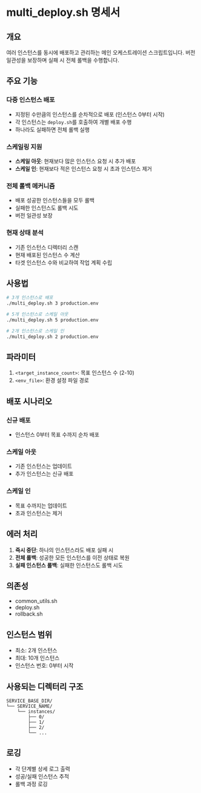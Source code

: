 # multi_deploy.sh 명세서

## 개요
여러 인스턴스를 동시에 배포하고 관리하는 메인 오케스트레이션 스크립트입니다. 버전 일관성을 보장하며 실패 시 전체 롤백을 수행합니다.

## 주요 기능

### 다중 인스턴스 배포
- 지정된 수만큼의 인스턴스를 순차적으로 배포 (인스턴스 0부터 시작)
- 각 인스턴스는 `deploy.sh`를 호출하여 개별 배포 수행
- 하나라도 실패하면 전체 롤백 실행

### 스케일링 지원
- **스케일 아웃**: 현재보다 많은 인스턴스 요청 시 추가 배포
- **스케일 인**: 현재보다 적은 인스턴스 요청 시 초과 인스턴스 제거

### 전체 롤백 메커니즘
- 배포 성공한 인스턴스들을 모두 롤백
- 실패한 인스턴스도 롤백 시도
- 버전 일관성 보장

### 현재 상태 분석
- 기존 인스턴스 디렉터리 스캔
- 현재 배포된 인스턴스 수 계산
- 타겟 인스턴스 수와 비교하여 작업 계획 수립

## 사용법
```bash
# 3개 인스턴스로 배포
./multi_deploy.sh 3 production.env

# 5개 인스턴스로 스케일 아웃
./multi_deploy.sh 5 production.env

# 2개 인스턴스로 스케일 인
./multi_deploy.sh 2 production.env
```

## 파라미터
1. `<target_instance_count>`: 목표 인스턴스 수 (2-10)
2. `<env_file>`: 환경 설정 파일 경로

## 배포 시나리오

### 신규 배포
- 인스턴스 0부터 목표 수까지 순차 배포

### 스케일 아웃
- 기존 인스턴스는 업데이트
- 추가 인스턴스는 신규 배포

### 스케일 인
- 목표 수까지는 업데이트
- 초과 인스턴스는 제거

## 에러 처리
1. **즉시 중단**: 하나의 인스턴스라도 배포 실패 시
2. **전체 롤백**: 성공한 모든 인스턴스를 이전 상태로 복원
3. **실패 인스턴스 롤백**: 실패한 인스턴스도 롤백 시도

## 의존성
- common_utils.sh
- deploy.sh
- rollback.sh

## 인스턴스 범위
- 최소: 2개 인스턴스
- 최대: 10개 인스턴스
- 인스턴스 번호: 0부터 시작

## 사용되는 디렉터리 구조
```
SERVICE_BASE_DIR/
└── SERVICE_NAME/
    └── instances/
        ├── 0/
        ├── 1/
        ├── 2/
        └── ...
```

## 로깅
- 각 단계별 상세 로그 출력
- 성공/실패 인스턴스 추적
- 롤백 과정 로깅